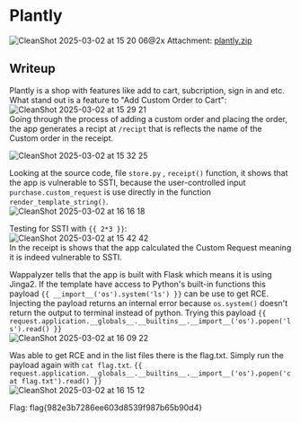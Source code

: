 # Plantly
![CleanShot 2025-03-02 at 15 20 06@2x](https://github.com/user-attachments/assets/47805e8b-9659-46a4-83ea-43c686b5352c)
Attachment: [plantly.zip](https://github.com/esheeep/ctf-writeups/blob/main/SnykCon2025/Attachments/plantly.zip)

## Writeup
Plantly is a shop with features like add to cart, subcription, sign in and etc. What stand out is a feature to "Add Custom Order to Cart":
![CleanShot 2025-03-02 at 15 29 21](https://github.com/user-attachments/assets/75770518-5e0f-46dd-a573-6d5cccde83a9) <br>
Going through the process of adding a custom order and placing the order, the app generates a recipt at `/recipt` that is reflects the name of the Custom order in the receipt.

![CleanShot 2025-03-02 at 15 32 25](https://github.com/user-attachments/assets/dc342d35-d11e-4dd6-9922-9e013c1c8669) <br>

Looking at the source code, file `store.py` , `receipt()` function, it shows that the app is vulnerable to SSTI, because the user-controlled input `purchase.custom_request` is use directly in the function `render_template_string()`. <br>
![CleanShot 2025-03-02 at 16 16 18](https://github.com/user-attachments/assets/908580fc-cc2f-4918-a8ff-0091c47ef430) <br>

Testing for SSTI with `{{ 2*3 }}`: <br>
![CleanShot 2025-03-02 at 15 42 42](https://github.com/user-attachments/assets/6f94f69b-d0dc-4101-ba0d-61f158ce4fb8) <br>
In the receipt is shows that the app calculated the Custom Request meaning it is indeed vulnerable to SSTI.

Wappalyzer tells that the app is built with Flask which means it is using Jinga2. If the template have access to Python's built-in functions this payload `{{ __import__('os').system('ls') }}` can be use to get RCE.
Injecting the payload returns an internal error because `os.system()` doesn't return the output to terminal instead of python. 
Trying this payload `{{ request.application.__globals__.__builtins__.__import__('os').popen('ls').read() }}` <br>
![CleanShot 2025-03-02 at 16 09 22](https://github.com/user-attachments/assets/e852ee4c-f5af-4794-898f-7779ad267b53) <br>

Was able to get RCE and in the list files there is the flag.txt. Simply run the payload again with `cat flag.txt`. `{{ request.application.__globals__.__builtins__.__import__('os').popen('cat flag.txt').read() }}` <br>
![CleanShot 2025-03-02 at 16 15 12](https://github.com/user-attachments/assets/b36ed059-f8ca-461b-8107-5a90ad1b5da2) <br>

Flag: flag{982e3b7286ee603d8539f987b65b90d4}



